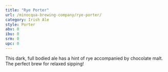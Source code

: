 ```yaml
---
title: "Rye Porter"
url: /minocqua-brewing-company/rye-porter/
category: Irish Ale
style: Porter
abv: 0
ibu: 0
srm: 0
upc: 0
---
```

This dark, full bodied ale has a hint of rye accompanied by chocolate malt. The perfect brew for relaxed sipping!
